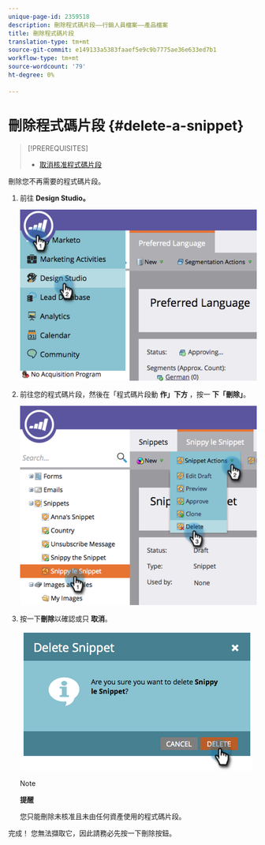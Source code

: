 ```yaml
---
unique-page-id: 2359518
description: 刪除程式碼片段——行銷人員檔案——產品檔案
title: 刪除程式碼片段
translation-type: tm+mt
source-git-commit: e149133a5383faaef5e9c9b7775ae36e633ed7b1
workflow-type: tm+mt
source-wordcount: '79'
ht-degree: 0%

---
```



# 刪除程式碼片段 {#delete-a-snippet}

>[!PREREQUISITES]
>
>* [取消核准程式碼片段](unapprove-a-snippet.md)

>



刪除您不再需要的程式碼片段。

1. 前往 **Design Studio。**

   ![](assets/image2014-9-16-10-3a43-3a47.png)

1. 前往您的程式碼片段，然後在「程式碼片段動 **作」下方** ，按一 **下「刪除」**。

   ![](assets/image2014-9-16-10-3a43-3a57.png)

1. 按一下**刪除**以確認或只 **取消**。

   ![](assets/image2014-9-16-10-3a44-3a8.png)

   >[!NOTE]
   >
   >**提醒**
   >
   >
   >您只能刪除未核准且未由任何資產使用的程式碼片段。

完成！ 您無法擷取它，因此請務必先按一下刪除按鈕。
